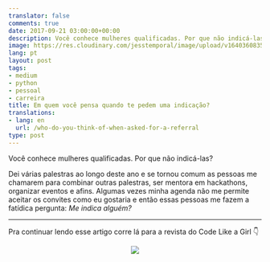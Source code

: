```yaml
---
translator: false
comments: true
date: 2017-09-21 03:00:00+00:00
description: Você conhece mulheres qualificadas. Por que não indicá-las?
image: https://res.cloudinary.com/jesstemporal/image/upload/v1640360835/covers/click-2_f4fsdc.png
lang: pt
layout: post
tags:
- medium
- python
- pessoal
- carreira
title: Em quem você pensa quando te pedem uma indicação?
translations:
- lang: en
  url: /who-do-you-think-of-when-asked-for-a-referral
type: post
---
```


Você conhece mulheres qualificadas. Por que não indicá-las?

Dei várias palestras ao longo deste ano e se tornou comum as pessoas me chamarem para combinar outras palestras, ser mentora em hackathons, organizar eventos e afins. Algumas vezes minha agenda não me permite aceitar os convites como eu gostaria e então essas pessoas me fazem a fatídica pergunta: _Me indica alguém?_

---

Pra continuar lendo esse artigo corre lá para a revista do Code Like a Girl 👇

<center>
<a href="https://code.likeagirl.io/em-quem-voc%C3%AA-pensa-quando-te-pedem-uma-indica%C3%A7%C3%A3o-b15e047b7759">

<img src="https://res.cloudinary.com/jesstemporal/image/upload/v1640370979/clique-aqui-para-ler_zie2kp.png" />

</a>
</center>